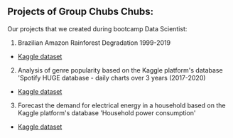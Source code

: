## Projects of Group Chubs Chubs:

Our projects that we created during bootcamp Data Scientist:

1. Brazilian Amazon Rainforest Degradation 1999-2019
- <a href="https://www.kaggle.com/datasets/mbogernetto/brazilian-amazon-rainforest-degradation">Kaggle dataset</a>

2. Analysis of genre popularity based on the Kaggle platform's database 'Spotify HUGE database - daily charts over 3 years (2017-2020)
- <a href="https://www.kaggle.com/datasets/pepepython/spotify-huge-database-daily-charts-over-3-years?select=Final+database">Kaggle dataset</a>

3. Forecast the demand for electrical energy in a household based on the Kaggle platform's database 'Household power consumption'
- <a href="https://www.kaggle.com/datasets/uciml/electric-power-consumption-data-set">Kaggle dataset</a>
